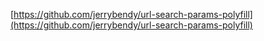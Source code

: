 [https://github.com/jerrybendy/url-search-params-polyfill](https://github.com/jerrybendy/url-search-params-polyfill)
